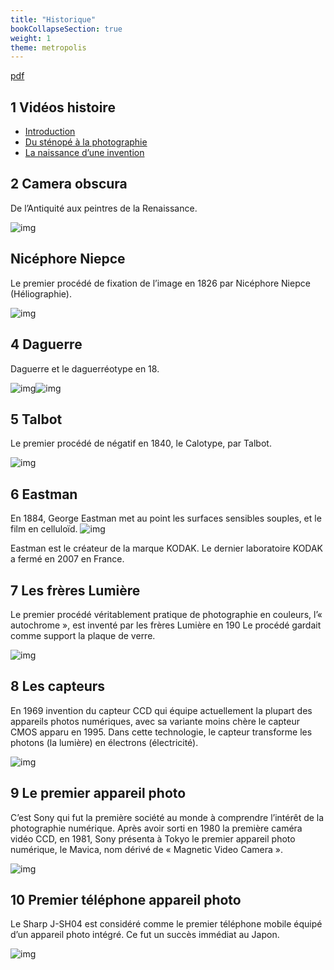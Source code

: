 ```yaml
---
title: "Historique"
bookCollapseSection: true
weight: 1
theme: metropolis
---
```


[pdf](./historique.pdf)

## 1 Vidéos histoire

- [Introduction](https://youtu.be/QFCoCo99N88)
- [Du sténopé à la photographie](https://youtu.be/p25T7cB9N6A)
- [La naissance d’une invention](https://youtu.be/q2awCruG7UI)

## 2 Camera obscura

De l’Antiquité aux peintres de la Renaissance.

![img](img-2024-07-08-21-57.png)

## Nicéphore Niepce

Le premier procédé de fixation de l’image en 1826 par Nicéphore Niepce (Héliographie).

![img](img-2024-07-08-22-01.png)

## 4 Daguerre

Daguerre et le daguerréotype en 18.

![img](img-2024-07-08-21-58.png)![img](img-2024-07-08-22-02.png)

## 5 Talbot

Le premier procédé de négatif en 1840, le Calotype, par Talbot.

![img](img-2024-07-08-22-06.png)

## 6 Eastman

En 1884, George Eastman met au point les surfaces sensibles souples, et le film en celluloïd.
![img](img-2024-07-08-22-07.png)

Eastman est le créateur de la marque KODAK. Le dernier laboratoire KODAK a fermé en 2007 en France.

## 7 Les frères Lumière

Le premier procédé véritablement pratique de photographie en couleurs, l’« autochrome », est inventé par les frères Lumière en 190 Le procédé gardait comme support la plaque de verre.

![img](img-2024-07-08-21-59.png)

## 8 Les capteurs

En 1969 invention du capteur CCD qui équipe actuellement la plupart des appareils photos numériques, avec sa variante moins chère le capteur CMOS apparu en 1995. Dans cette technologie, le capteur transforme les photons (la lumière) en électrons (électricité).

![img](img-2024-07-08-22-03.png)

## 9 Le premier appareil photo

C’est Sony qui fut la première société au monde à comprendre l’intérêt de la photographie numérique. Après avoir sorti en 1980 la première caméra vidéo CCD, en 1981, Sony présenta à Tokyo le premier appareil photo numérique, le Mavica, nom dérivé de « Magnetic Video Camera ».

![img](img-2024-07-08-22-04.png)

## 10 Premier téléphone appareil photo

Le Sharp J-SH04 est considéré comme le premier téléphone mobile équipé d’un appareil photo intégré. Ce fut un succès immédiat au Japon.

![img](img-2024-07-08-22-00.png)
